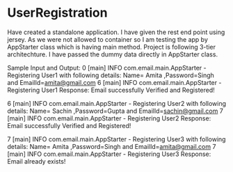 # UserRegistration 
Have created a standalone application. 
I have given the rest end point using jersey.
As we were not allowed to container so I am testing the app by AppStarter class which is having main method.
Project is following 3-tier architechture.
I have passed the dummy data directly in AppStarter class.

Sample Input and Output:
0 [main] INFO com.email.main.AppStarter  - Registering User1 with following details: Name= Amita ,Password=Singh and EmailId=amita@gmail.com
6 [main] INFO com.email.main.AppStarter  - Registering User1 Response: Email successfully Verified and Registered!

6 [main] INFO com.email.main.AppStarter  - Registering User2 with following details: Name= Sachin ,Password=Gupta and EmailId=sachin@gmail.com
7 [main] INFO com.email.main.AppStarter  - Registering User2 Response: Email successfully Verified and Registered!

7 [main] INFO com.email.main.AppStarter  - Registering User3 with following details: Name= Amita ,Password=Singh and EmailId=amita@gmail.com
7 [main] INFO com.email.main.AppStarter  - Registering User3 Response: Email already exists!

